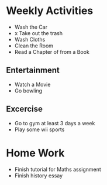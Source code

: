 
# Weekly Activities

* Wash the Car
* x Take out the trash
* Wash Cloths
* Clean the Room
* Read a Chapter of from a Book

## Entertainment
* Watch a Movie
* Go bowling

## Excercise
* Go to gym at least 3 days a week
* Play some wii sports

# Home Work

* Finish tutorial for Maths assignment
* Finish history essay

